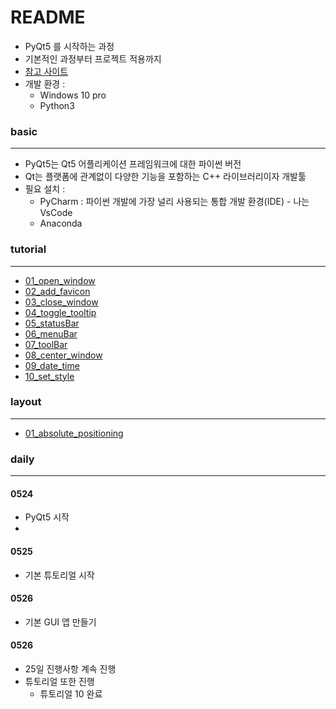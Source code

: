 # README

- PyQt5 를 시작하는 과정
- 기본적인 과정부터 프로젝트 적용까지
- [참고 사이트](https://wikidocs.net/21920)
- 개발 환경 : 
  - Windows 10 pro
  - Python3



### basic

---

- PyQt5는 Qt5 어플리케이션 프레임워크에 대한 파이썬 버전
- Qt는 플랫폼에 관계없이 다양한 기능을 포함하는 C++ 라이브러리이자 개발툴
- 필요 설치 : 
  - PyCharm : 파이썬 개발에 가장 널리 사용되는 통합 개발 환경(IDE) - 나는 VsCode
  - Anaconda





### tutorial

---

- [01_open_window](https://github.com/sehooh5/keti/blob/master/Basic/PyQt5/tutorial/01_open_window.md)
- [02_add_favicon](https://github.com/sehooh5/keti/blob/master/Basic/PyQt5/tutorial/02_add_favicon.md)
- [03_close_window](https://github.com/sehooh5/keti/blob/master/Basic/PyQt5/tutorial/03_close_window.md)
- [04_toggle_tooltip](https://github.com/sehooh5/keti/blob/master/Basic/PyQt5/tutorial/04_toggle_tooltip.md)
- [05_statusBar](https://github.com/sehooh5/keti/blob/master/Basic/PyQt5/tutorial/05_statusBar.md)
- [06_menuBar](https://github.com/sehooh5/keti/blob/master/Basic/PyQt5/tutorial/06_menuBar.md)
- [07_toolBar](https://github.com/sehooh5/keti/blob/master/Basic/PyQt5/tutorial/07_toolBar.md)
- [08_center_window](https://github.com/sehooh5/keti/blob/master/Basic/PyQt5/tutorial/08_center_window.md)
- [09_date_time](https://github.com/sehooh5/keti/blob/master/Basic/PyQt5/tutorial/09_date_time.md)
- [10_set_style](https://github.com/sehooh5/keti/blob/master/Basic/PyQt5/tutorial/10_set_style.md)



### layout

---

- [01_absolute_positioning](https://github.com/sehooh5/keti/blob/master/Basic/PyQt5/layout/01_absolute_positioning.md)







### daily

---



#### 0524

- PyQt5 시작
- 



#### 0525

- 기본 튜토리얼 시작



#### 0526

- 기본 GUI 앱 만들기



#### 0526

- 25일 진행사항 계속 진행
- 튜토리얼 또한 진행
  - 튜토리얼 10 완료
